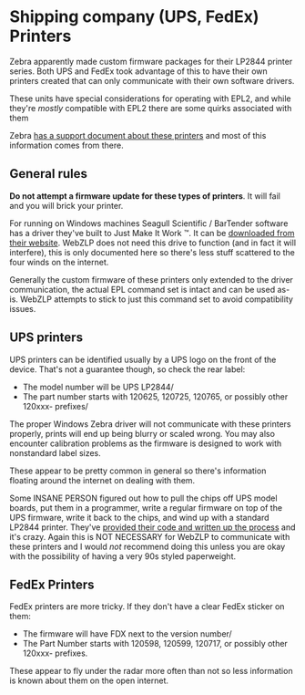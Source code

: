 # Shipping company (UPS, FedEx) Printers

Zebra apparently made custom firmware packages for their LP2844 printer series. Both UPS and FedEx took advantage of this to have their own printers created that can only communicate with their own software drivers.

These units have special considerations for operating with EPL2, and while they're _mostly_ compatible with EPL2 there are some quirks associated with them

Zebra [has a support document about these printers](https://support.zebra.com/cpws/docs/eltron/2844/lp2844_120nums.htm) and most of this information comes from there.

## General rules

**Do not attempt a firmware update for these types of printers**. It will fail and you will brick your printer.

For running on Windows machines Seagull Scientific / BarTender software has a driver they've built to Just Make It Work :tm:. It can be [downloaded from their website](https://www.seagullscientific.com/support/downloads/drivers/zebra/). WebZLP does not need this drive to function (and in fact it will interfere), this is only documented here so there's less stuff scattered to the four winds on the internet.

Generally the custom firmware of these printers only extended to the driver communication, the actual EPL command set is intact and can be used as-is. WebZLP attempts to stick to just this command set to avoid compatibility issues.

## UPS printers

UPS printers can be identified usually by a UPS logo on the front of the device. That's not a guarantee though, so check the rear label:

* The model number will be UPS LP2844/
* The part number starts with 120625, 120725, 120765, or possibly other 120xxx- prefixes/

The proper Windows Zebra driver will not communicate with these printers properly, prints will end up being blurry or scaled wrong. You may also encounter calibration problems as the firmware is designed to work with nonstandard label sizes.

These appear to be pretty common in general so there's information floating around the internet on dealing with them.

Some INSANE PERSON figured out how to pull the chips off UPS model boards, put them in a programmer, write a regular firmware on top of the UPS firmware, write it back to the chips, and wind up with a standard LP2844 printer. They've [provided their code and written up the process](https://github.com/DCHHV/patch2844) and it's crazy. Again this is NOT NECESSARY for WebZLP to communicate with these printers and I would _not_ recommend doing this unless you are okay with the possibility of having a very 90s styled paperweight.

## FedEx Printers

FedEx printers are more tricky. If they don't have a clear FedEx sticker on them:

* The firmware will have FDX next to the version number/
* The Part Number starts with 120598, 120599, 120717, or possibly other 120xxx- prefixes.

These appear to fly under the radar more often than not so less information is known about them on the open internet.
